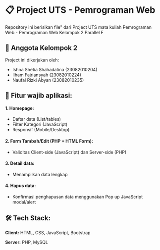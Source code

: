 
 # 📋 Project UTS - Pemrograman Web
Repository ini berisikan file" dari Project UTS mata kuliah Pemrograman Web - Pemrograman Web Kelompok 2 Parallel F


## 👥 Anggota Kelompok 2

Project ini dikerjakan oleh:

- Ishna Shetia Shahadatina (23082010204)
- Ilham Fajriansyah        (23082010224)
- Naufal Rizki Abyan       (23082010235)


## 🚀 Fitur wajib aplikasi:

#### 1. Homepage:
- Daftar data (List/tables)
- Filter Kategori (JavaScript)
- Responsif (Mobile/Desktop)

#### 2. Form Tambah/Edit (PHP + HTML Form):
- Validitas Client-side (JavaScript) dan Server-side (PHP)

#### 3. Detail data:
- Menampilkan data lengkap

#### 4. Hapus data:
- Konfirmasi penghapusan data menggunakan Pop up JavaScript modal/alert


## 🛠️ Tech Stack:

**Client:** HTML, CSS, JavaScript, Bootstrap

**Server:** PHP, MySQL










